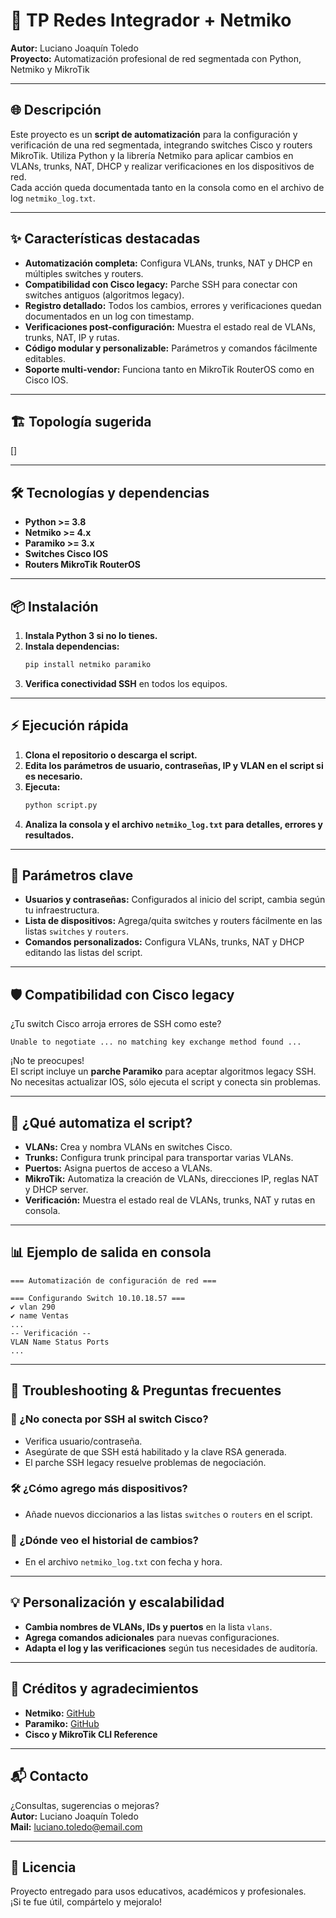 # 🚀 TP Redes Integrador + Netmiko

**Autor:** Luciano Joaquín Toledo  
**Proyecto:** Automatización profesional de red segmentada con Python, Netmiko y MikroTik

---

## 🌐 Descripción

Este proyecto es un **script de automatización** para la configuración y verificación de una red segmentada, integrando switches Cisco y routers MikroTik. Utiliza Python y la librería Netmiko para aplicar cambios en VLANs, trunks, NAT, DHCP y realizar verificaciones en los dispositivos de red.  
Cada acción queda documentada tanto en la consola como en el archivo de log `netmiko_log.txt`.

---

## ✨ Características destacadas

- **Automatización completa:** Configura VLANs, trunks, NAT y DHCP en múltiples switches y routers.
- **Compatibilidad con Cisco legacy:** Parche SSH para conectar con switches antiguos (algoritmos legacy).
- **Registro detallado:** Todos los cambios, errores y verificaciones quedan documentados en un log con timestamp.
- **Verificaciones post-configuración:** Muestra el estado real de VLANs, trunks, NAT, IP y rutas.
- **Código modular y personalizable:** Parámetros y comandos fácilmente editables.
- **Soporte multi-vendor:** Funciona tanto en MikroTik RouterOS como en Cisco IOS.

---

## 🏗️ Topología sugerida

[]

---

## 🛠️ Tecnologías y dependencias

- **Python >= 3.8**
- **Netmiko >= 4.x**
- **Paramiko >= 3.x**
- **Switches Cisco IOS**
- **Routers MikroTik RouterOS**

---

## 📦 Instalación

1. **Instala Python 3 si no lo tienes.**
2. **Instala dependencias:**
   ```sh
   pip install netmiko paramiko
   ```
3. **Verifica conectividad SSH** en todos los equipos.

---

## ⚡ Ejecución rápida

1. **Clona el repositorio o descarga el script.**
2. **Edita los parámetros de usuario, contraseñas, IP y VLAN en el script si es necesario.**
3. **Ejecuta:**
   ```sh
   python script.py
   ```
4. **Analiza la consola y el archivo `netmiko_log.txt` para detalles, errores y resultados.**

---

## 🔧 Parámetros clave

- **Usuarios y contraseñas:** Configurados al inicio del script, cambia según tu infraestructura.
- **Lista de dispositivos:** Agrega/quita switches y routers fácilmente en las listas `switches` y `routers`.
- **Comandos personalizados:** Configura VLANs, trunks, NAT y DHCP editando las listas del script.

---

## 🛡️ Compatibilidad con Cisco legacy

¿Tu switch Cisco arroja errores de SSH como este?

```
Unable to negotiate ... no matching key exchange method found ...
```

¡No te preocupes!  
El script incluye un **parche Paramiko** para aceptar algoritmos legacy SSH.  
No necesitas actualizar IOS, sólo ejecuta el script y conecta sin problemas.

---

## 📝 ¿Qué automatiza el script?

- **VLANs:** Crea y nombra VLANs en switches Cisco.
- **Trunks:** Configura trunk principal para transportar varias VLANs.
- **Puertos:** Asigna puertos de acceso a VLANs.
- **MikroTik:** Automatiza la creación de VLANs, direcciones IP, reglas NAT y DHCP server.
- **Verificación:** Muestra el estado real de VLANs, trunks, NAT y rutas en consola.

---

## 📊 Ejemplo de salida en consola

```
=== Automatización de configuración de red ===

=== Configurando Switch 10.10.18.57 ===
✔ vlan 290
✔ name Ventas
...
-- Verificación --
VLAN Name Status Ports
...
```

---

## 🔎 Troubleshooting & Preguntas frecuentes

### 🔄 ¿No conecta por SSH al switch Cisco?
- Verifica usuario/contraseña.
- Asegúrate de que SSH está habilitado y la clave RSA generada.
- El parche SSH legacy resuelve problemas de negociación.

### 🛠️ ¿Cómo agrego más dispositivos?
- Añade nuevos diccionarios a las listas `switches` o `routers` en el script.

### 📝 ¿Dónde veo el historial de cambios?
- En el archivo `netmiko_log.txt` con fecha y hora.

---

## 💡 Personalización y escalabilidad

- **Cambia nombres de VLANs, IDs y puertos** en la lista `vlans`.
- **Agrega comandos adicionales** para nuevas configuraciones.
- **Adapta el log y las verificaciones** según tus necesidades de auditoría.

---

## 🏅 Créditos y agradecimientos

- **Netmiko:** [GitHub](https://github.com/ktbyers/netmiko)
- **Paramiko:** [GitHub](https://github.com/paramiko/paramiko)
- **Cisco y MikroTik CLI Reference**

---

## 📬 Contacto

¿Consultas, sugerencias o mejoras?  
**Autor:** Luciano Joaquín Toledo  
**Mail:** [luciano.toledo@email.com](mailto:luciano.toledo@email.com)

---

## 📝 Licencia

Proyecto entregado para usos educativos, académicos y profesionales.  
¡Si te fue útil, compártelo y mejoralo!
